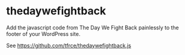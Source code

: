 thedaywefightback
=================

Add the javascript code from The Day We Fight Back painlessly to the footer of your WordPress site.

See https://github.com/tfrce/thedaywefightback.js
